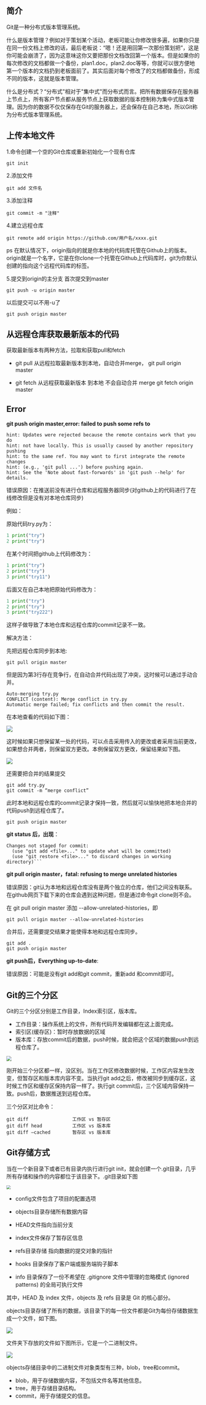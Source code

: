## 简介

Git是一种分布式版本管理系统。

什么是版本管理？例如对于策划某个活动，老板可能让你修改很多遍，如果你只是在同一份文档上修改的话，最后老板说：“嗯！还是用回第一次那份策划把”，这是你可能会崩溃了，因为这意味这你又要把那份文档改回第一个版本。但是如果你的每次修改的文档都做一个备份，plan1.doc，plan2.doc等等，你就可以很方便地第一个版本的文档扔到老板面前了。其实后面对每个修改了的文档都做备份，形成不同的版本，这就是版本管理。

什么是分布式？“分布式"相对于"集中式"而分布式而言。把所有数据保存在服务器上节点上，所有客户节点都从服务节点上获取数据的版本控制称为集中式版本管理。因为你的数据不仅仅保存在Git的服务器上，还会保存在自己本地，所以Git称为分布式版本管理系统。



## 上传本地文件

1.命令创建一个空的Git仓库或重新初始化一个现有仓库

```
git init
```

2.添加文件

```
git add 文件名
```
3.添加注释

```
git commit -m "注释"
```

4.建立远程仓库

```
git remote add origin https://github.com/用户名/xxxx.git
```
ps 在默认情况下，origin指向的就是你本地的代码库托管在Github上的版本。origin就是一个名字，它是在你clone一个托管在Github上代码库时，git为你默认创建的指向这个远程代码库的标签。

5.提交到origin的主分支
首次提交到master

```
git push -u origin master
```

以后提交可以不用-u了

```
git push origin master
```



## 从远程仓库获取最新版本的代码

获取最新版本有两种方法，拉取和获取pull和fetch

* git pull 从远程拉取最新版本到本地，自动合并merge， git pull origin master

* git  fetch  从远程获取最新版本 到本地  不会自动合并 merge   git fetch  origin master  



## Error

**git push origin master,error: failed to push some refs to**

```
hint: Updates were rejected because the remote contains work that you do
hint: not have locally. This is usually caused by another repository pushing
hint: to the same ref. You may want to first integrate the remote changes
hint: (e.g., 'git pull ...') before pushing again.
hint: See the 'Note about fast-forwards' in 'git push --help' for details.
```

错误原因：在推送前没有进行仓库和远程服务器同步(对github上的代码进行了在线修改但是没有对本地仓库同步)

例如：

原始代码try.py为：

```Python
1 print("try")
2 print("try")
```

在某个时间把github上代码修改为：

```python 
1 print("try")
2 print("try")
3 print("try11")
```

后面又在自己本地把原始代码修改为：

```python
1 print("try")
2 print("try")
3 print("try222")
```

这样子做导致了本地仓库和远程仓库的commit记录不一致。

解决方法：

先把远程仓库同步到本地:

```
git pull origin master
```

但是因为第3行存在竞争行，在自动合并代码出现了冲突，这时候可以通过手动合并。

```
Auto-merging try.py
CONFLICT (content): Merge conflict in try.py
Automatic merge failed; fix conflicts and then commit the result.
```

在本地查看的代码如下图：

![](https://gitee.com/weifagan/MyPic/raw/master/img/git_merge.PNG)

这时候如果只想保留某一处的代码，可以点击采用传入的更改或者采用当前更改，如果想合并两者，则保留双方更改。本例保留双方更改，保留结果如下图。

![](https://gitee.com/weifagan/MyPic/raw/master/img/git_merge1.PNG)

还需要把合并的结果提交

```
git add try.py
git commit -m “merge conflict”
```

此时本地和远程仓库的commit记录才保持一致，然后就可以愉快地把本地合并的代码push到远程仓库了。

```
git push origin master
```

**git status 后，出现**：

```On branch master
Changes not staged for commit:
  (use "git add <file>..." to update what will be committed)
  (use "git restore <file>..." to discard changes in working directory)```
```

**git pull origin master，fatal: refusing to merge unrelated histories**

错误原因：git认为本地和远程仓库没有是两个独立的仓库，他们之间没有联系。在github网页下载下来的仓库会遇到这种问题，但是通过命令git clone则不会。

在 git pull origin master 添加 --allow-unrelated-histories，即

```
git pull origin master --allow-unrelated-histories
```

合并后，还需要提交结果才能使得本地和远程仓库同步。

```
git add .
git push origin master
```

**git push后，Everything up-to-date**:

错误原因：可能是没有git add和git commit，重新add 和commit即可。

## Git的三个分区

Git的三个分区分别是工作目录，Index索引区，版本库。

* 工作目录：操作系统上的文件，所有代码开发编辑都在这上面完成。
* 索引区(缓存区)：暂时存放数据的区域
* 版本库：存放commit后的数据，push时候，就会把这个区域的数据push到远程仓库了。

<img src="https://gitee.com/weifagan/MyPic/raw/master/img/.git5.png" style="zoom:80%;" />

刚开始三个分区都一样，没区别。当在工作区修改数据时候，工作区内容发生改变，但暂存区和版本库内容不变。当执行git add之后，修改被同步到缓存区，这时候工作区和缓存区保持内容一样了。执行git commit后，三个区域内容保持一致。push后，数据推送到远程仓库。

三个分区对比命令：

```
git diff	            工作区 vs 暂存区
git diff head	        工作区 vs 版本库
git diff –cached        暂存区 vs 版本库
```

## Git存储方式

当在一个新目录下或者已有目录内执行进行git init，就会创建一个.git目录，几乎所有存储和操作的内容都位于该目录下。.git目录如下图

<img src="https://gitee.com/weifagan/MyPic/raw/master/img/.git1.png" style="zoom:67%;" />

* config文件包含了项目的配置选项

* objects目录存储所有数据内容

* HEAD文件指向当前分支

* index文件保存了暂存区信息

* refs目录存储 指向数据的提交对象的指针
* hooks 目录保存了客户端或服务端钩子脚本
* info 目录保存了一份不希望在 .gitignore 文件中管理的忽略模式 (ignored patterns) 的全局可执行文件

其中，HEAD 及 index 文件，objects 及 refs 目录是 Git 的核心部分。

objects目录存储了所有的数据，该目录下的每一份文件都是Git为每份存储数据生成一个文件，如下图。

![](https://gitee.com/weifagan/MyPic/raw/master/img/.git2.png)

文件夹下存放的文件如下图所示，它是一个二进制文件。

![](https://gitee.com/weifagan/MyPic/raw/master/img/.git4.png)

objects存储目录中的二进制文件对象类型有三种，blob，tree和commit。

* blob，用于存储数据内容，不包括文件名等其他信息。
* tree，用于存储目录结构。
* commit，用于存储提交的信息。